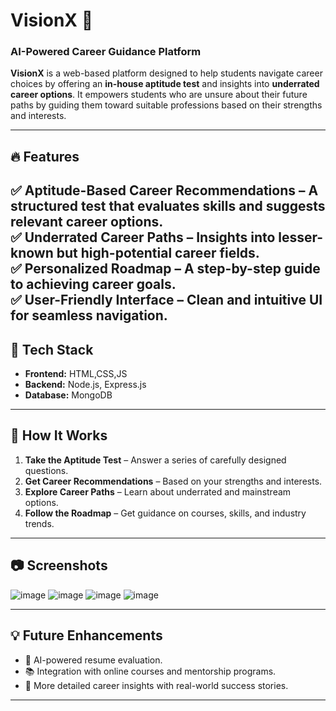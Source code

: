 # VisionX 🚀  
### AI-Powered Career Guidance Platform

**VisionX** is a web-based platform designed to help students navigate career choices by offering an **in-house aptitude test** and insights into **underrated career options**. It empowers students who are unsure about their future paths by guiding them toward suitable professions based on their strengths and interests.

---

## 🔥 Features

✅ **Aptitude-Based Career Recommendations** – A structured test that evaluates skills and suggests relevant career options.  
✅ **Underrated Career Paths** – Insights into lesser-known but high-potential career fields.  
✅ **Personalized Roadmap** – A step-by-step guide to achieving career goals.  
✅ **User-Friendly Interface** – Clean and intuitive UI for seamless navigation.  
---

## 🚀 Tech Stack

- **Frontend:** HTML,CSS,JS  
- **Backend:** Node.js, Express.js  
- **Database:** MongoDB  
---

## 🎯 How It Works

1. **Take the Aptitude Test** – Answer a series of carefully designed questions.  
2. **Get Career Recommendations** – Based on your strengths and interests.  
3. **Explore Career Paths** – Learn about underrated and mainstream options.  
4. **Follow the Roadmap** – Get guidance on courses, skills, and industry trends.  

---

## 📷 Screenshots
![image](https://github.com/user-attachments/assets/74be8c9d-6793-4e43-b941-cc388f7f78e8)
![image](https://github.com/user-attachments/assets/8332321d-ff95-4c9d-b15f-adf74bc6814f)
![image](https://github.com/user-attachments/assets/c7d8b0e3-9ad8-4b41-aaf2-0734216794db)
![image](https://github.com/user-attachments/assets/d4e1d94b-3627-4e2b-8381-0ed10f0279cd)

---

## 💡 Future Enhancements

- 🎯 AI-powered resume evaluation.  
- 📚 Integration with online courses and mentorship programs.  
- 🔄 More detailed career insights with real-world success stories.  

---

